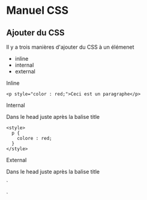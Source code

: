# Manuel CSS

## Ajouter du CSS

Il y a trois manières d'ajouter du CSS à un élémenet

* inline
* internal
* external

Inline 

`<p style="color : red;">Ceci est un paragraphe</p>`

Internal

Dans le head juste après la balise title

```
<style>
  p {
    colore : red;
  }
</style>
```

External

Dans le head juste après la balise title

`
<link href='./style.css' rel='stylesheet'>
`
